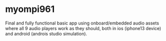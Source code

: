 # myompi961

Final and fully functional basic app using onboard/embedded audio assets where all 9 audio players work as they should, both in ios (iphone13 device) and android (androis studio simulation).

